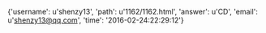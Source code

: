 {'username': u'shenzy13', 'path': u'1162/1162.html', 'answer': u'CD', 'email': u'shenzy13@qq.com', 'time': '2016-02-24:22:29:12'}